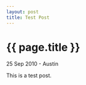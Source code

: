 ```yaml
---
layout: post
title: Test Post
---
```


{{ page.title }}
================

<p class="meta">25 Sep 2010 - Austin</p>

This is a test post.
